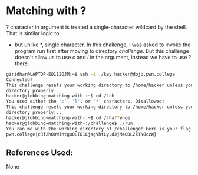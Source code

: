 # Matching with ?
? character in argument is treated a single-character wildcard by the shell. That is similar logic to 
* but unlike *, single character.
	In this challenge, I was asked to invoke the program run first after moving to directory
*challenge*. But this challenge doesn't allow us to use *c* and *l* in the argument, instead we have to use ? there.

```bash
giridhar@LAPTOP-EQ112OJM:~$ ssh -i ./key hacker@dojo.pwn.college
Connected!
This challenge resets your working directory to /home/hacker unless you change
directory properly...
hacker@globbing~matching-with-:~$ cd /?ch
You used either the 'c', 'l', or '*' characters. Disallowed!
This challenge resets your working directory to /home/hacker unless you change
directory properly...
hacker@globbing~matching-with-:~$ cd /?ha??enge
hacker@globbing~matching-with-:/challenge$ ./run
You ran me with the working directory of /challenge! Here is your flag:
pwn.college{cRf2hOOWihtguOuTD1LjagVhtLy.dJjM4QDL2kTN0czW}
```

## References Used:
None
